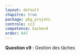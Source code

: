 ```yaml
---
layout: default
chapitre: true
package: pkg_projets
controle: cc3
competence: backend
order: 647
---
```


<!-- TODO backend-3 : pkg_projets - Gestion des tâches -->

**Question v9** :  Gestion des tâches